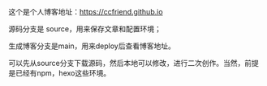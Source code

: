 这个是个人博客地址：https://ccfriend.github.io


源码分支是 source，用来保存文章和配置环境；

生成博客分支是main，用来deploy后查看博客地址。

可以先从source分支下载源码，然后本地可以修改，进行二次创作。当然，前提是已经有npm，hexo这些环境。